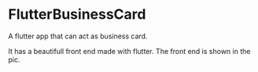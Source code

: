 # FlutterBusinessCard
A flutter app that can act as business card.

It has a beautifull front end made with flutter. The front end is shown in the pic.

